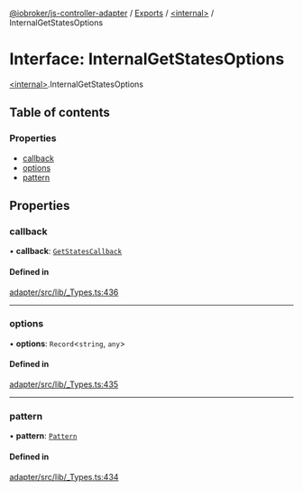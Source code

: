 [@iobroker/js-controller-adapter](../README.md) / [Exports](../modules.md) / [\<internal\>](../modules/internal_.md) / InternalGetStatesOptions

# Interface: InternalGetStatesOptions

[\<internal\>](../modules/internal_.md).InternalGetStatesOptions

## Table of contents

### Properties

- [callback](internal_.InternalGetStatesOptions.md#callback)
- [options](internal_.InternalGetStatesOptions.md#options)
- [pattern](internal_.InternalGetStatesOptions.md#pattern)

## Properties

### callback

• **callback**: [`GetStatesCallback`](../modules/internal_.md#getstatescallback)

#### Defined in

[adapter/src/lib/_Types.ts:436](https://github.com/ioBroker/ioBroker.js-controller/blob/732ebe66/packages/adapter/src/lib/_Types.ts#L436)

___

### options

• **options**: `Record`\<`string`, `any`\>

#### Defined in

[adapter/src/lib/_Types.ts:435](https://github.com/ioBroker/ioBroker.js-controller/blob/732ebe66/packages/adapter/src/lib/_Types.ts#L435)

___

### pattern

• **pattern**: [`Pattern`](../modules/internal_.md#pattern)

#### Defined in

[adapter/src/lib/_Types.ts:434](https://github.com/ioBroker/ioBroker.js-controller/blob/732ebe66/packages/adapter/src/lib/_Types.ts#L434)
